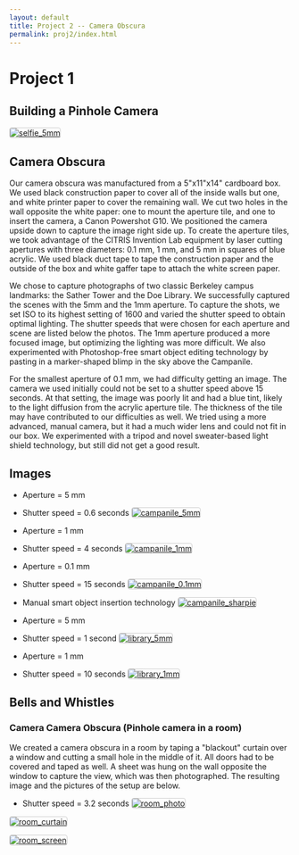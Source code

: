 ```yaml
---
layout: default
title: Project 2 -- Camera Obscura
permalink: proj2/index.html
---
```


<style type="text/css">
img {
    max-width: 150px;
    border: 1px solid #CCC;
    border-radius: 4px;
}
</style> 

# Project 1

## Building a Pinhole Camera

[![selfie_5mm](selfie_5mm.jpg)](selfie_5mm.jpg)

## Camera Obscura
Our camera obscura was manufactured from a 5"x11"x14" cardboard box. We used black construction paper to cover all of the inside walls but one, and white printer paper to cover the remaining wall. We cut two holes in the wall opposite the white paper: one to mount the aperture tile, and one to insert the camera, a Canon Powershot G10. We positioned the camera upside down to capture the image right side up. To create the aperture tiles, we took advantage of the CITRIS Invention Lab equipment by laser cutting apertures with three diameters: 0.1 mm, 1 mm, and 5 mm in squares of blue acrylic. We used black duct tape to tape the construction paper and the outside of the box and white gaffer tape to attach the white screen paper.

We chose to capture photographs of two classic Berkeley campus landmarks: the Sather Tower and the Doe Library. We successfully captured the scenes with the 5mm and the 1mm aperture. To capture the shots, we set ISO to its highest setting of 1600 and varied the shutter speed to obtain optimal lighting. The shutter speeds that were chosen for each aperture and scene are listed below the photos. The 1mm aperture produced a more focused image, but optimizing the lighting was more difficult. We also experimented with Photoshop-free smart object editing technology by pasting in a marker-shaped blimp in the sky above the Campanile.

For the smallest aperture of 0.1 mm, we had difficulty getting an image. The camera we used initially could not be set to a shutter speed above 15 seconds. At that setting, the image was poorly lit and had a blue tint, likely to the light diffusion from the acrylic aperture tile. The thickness of the tile may have contributed to our difficulties as well. We tried using a more advanced, manual camera, but it had a much wider lens and could not fit in our box. We experimented with a tripod and novel sweater-based light shield technology, but still did not get a good result.


## Images

* Aperture = 5 mm
* Shutter speed = 0.6 seconds
[![campanile_5mm](campanile_5mm.jpg)](campanile_5mm.jpg)


* Aperture = 1 mm
* Shutter speed = 4 seconds
[![campanile_1mm](campanile_1mm.jpg)](campanile_1mm.jpg)


* Aperture = 0.1 mm
* Shutter speed = 15 seconds
[![campanile_0.1mm](campanile_0.1mm.jpg)](campanile_0.1mm.jpg)

* Manual smart object insertion technology
[![campanile_sharpie](campanile_sharpie.jpg)](campanile_sharpie.jpg)

* Aperture = 5 mm
* Shutter speed = 1 second
[![library_5mm](library_5mm.jpg)](library_5mm.jpg)


* Aperture = 1 mm
* Shutter speed = 10 seconds
[![library_1mm](library_1mm.jpg)](library_1mm.jpg)


## Bells and Whistles

### Camera Camera Obscura (Pinhole camera in a room)

We created a camera obscura in a room by taping a "blackout" curtain over a window and cutting a small hole in the middle of it. All doors had to be covered and taped as well. A sheet was hung on the wall opposite the window to capture the view, which was then photographed. The resulting image and the pictures of the setup are below.

* Shutter speed = 3.2 seconds
[![room_photo](room_photo.jpg)](room_photo.jpg)

[![room_curtain](room_curtain.jpg)](room_curtain.jpg)

[![room_screen](room_screen.jpg)](room_screen.jpg)